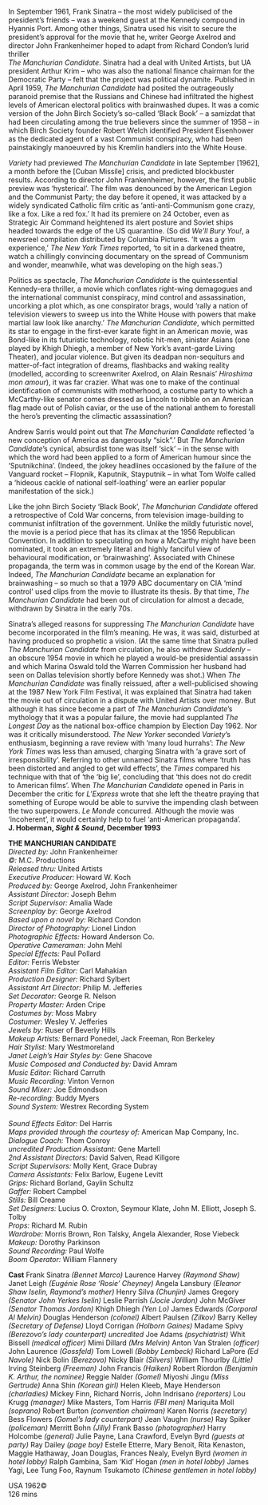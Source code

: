 

In September 1961, Frank Sinatra – the most widely publicised of the president’s friends – was a weekend guest at the Kennedy compound in Hyannis Port. Among other things, Sinatra used his visit to secure the president’s approval for the movie that he, writer George Axelrod and director John Frankenheimer hoped to adapt from Richard Condon’s lurid thriller  
_The Manchurian Candidate_. Sinatra had a deal with United Artists, but UA president Arthur Krim – who was also the national finance chairman for the Democratic Party – felt that the project was political dynamite. Published in April 1959, _The Manchurian Candidate_ had posited the outrageously paranoid premise that the Russians and Chinese had infiltrated the highest levels of American electoral politics with brainwashed dupes. It was a comic version of the John Birch Society’s so-called ‘Black Book’ – a samizdat that had been circulating among the true believers since the summer of 1958 – in which Birch Society founder Robert Welch identified President Eisenhower as the dedicated agent of a vast Communist conspiracy, who had been painstakingly manoeuvred by his Kremlin handlers into the White House.

_Variety_ had previewed _The Manchurian Candidate_ in late September [1962], a month before the [Cuban Missile] crisis, and predicted blockbuster results. According to director John Frankenheimer, however, the first public preview was ‘hysterical’. The film was denounced by the American Legion and the Communist Party; the day before it opened, it was attacked by a widely syndicated Catholic film critic as ‘anti-anti-Communism gone crazy, like a fox. Like a red fox.’ It had its premiere on 24 October, even as Strategic Air Command heightened its alert posture and Soviet ships headed towards the edge of the US quarantine. (So did _We’ll Bury You!_, a newsreel compilation distributed by Columbia Pictures. ‘It was a grim experience,’ _The New York_ _Times_ reported, ‘to sit in a darkened theatre, watch a chillingly convincing documentary on the spread of Communism and wonder, meanwhile, what was developing on the high seas.’)

Politics as spectacle, _The Manchurian Candidate_ is the quintessential Kennedy-era thriller, a movie which conflates right-wing demagogues and the international communist conspiracy, mind control and assassination, uncorking a plot which, as one conspirator brags, would ‘rally a nation of television viewers to sweep us into the White House with powers that make martial law look like anarchy.’ _The Manchurian Candidate_, which permitted its star to engage in the first-ever karate fight in an American movie, was Bond-like in its futuristic technology, robotic hit-men, sinister Asians (one played by Khigh Dhiegh, a member of New York’s avant-garde Living Theater), and jocular violence. But given its deadpan non-sequiturs and matter-of-fact integration of dreams, flashbacks and waking reality (modelled, according to screenwriter Axelrod, on Alain Resnais’ _Hiroshima mon amour_), it was far crazier. What was one to make of the continual identification of communists with motherhood, a costume party to which a McCarthy-like senator comes dressed as Lincoln to nibble on an American flag made out of Polish caviar, or the use of the national anthem to forestall the hero’s preventing the climactic assassination?

Andrew Sarris would point out that _The Manchurian Candidate_ reflected ‘a new conception of America as dangerously “sick”.’ But _The Manchurian Candidate_’s cynical, absurdist tone was itself ‘sick’ – in the sense with which the word had been applied to a form of American humour since the ‘Sputnikchina’. (Indeed, the jokey headlines occasioned by the failure of the Vanguard rocket – Flopnik, Kaputnik, Stayputnik – in what Tom Wolfe called a ‘hideous cackle of national self-loathing’ were an earlier popular manifestation of the sick.)

Like the john Birch Society ‘Black Book’, _The Manchurian Candidate_ offered a retrospective of Cold War concerns, from television image-building to communist infiltration of the government. Unlike the mildly futuristic novel, the movie is a period piece that has its climax at the 1956 Republican Convention. In addition to speculating on how a McCarthy might have been nominated, it took an extremely literal and highly fanciful view of behavioural modification, or ‘brainwashing’. Associated with Chinese propaganda, the term was in common usage by the end of the Korean War. Indeed, _The Manchurian Candidate_ became an explanation for brainwashing – so much so that a 1979 ABC documentary on CIA ‘mind control’ used clips from the movie to illustrate its thesis. By that time, _The Manchurian Candidate_ had been out of circulation for almost a decade, withdrawn by Sinatra in the early 70s.

Sinatra’s alleged reasons for suppressing _The Manchurian Candidate_ have become incorporated in the film’s meaning. He was, it was said, disturbed at having produced so prophetic a vision. (At the same time that Sinatra pulled _The Manchurian Candidate_ from circulation, he also withdrew _Suddenly_ – an obscure 1954 movie in which he played a would-be presidential assassin and which Marina Oswald told the Warren Commission her husband had seen on Dallas television shortly before Kennedy was shot.) When _The Manchurian Candidate_ was finally reissued, after a well-publicised showing at the 1987 New York Film Festival, it was explained that Sinatra had taken the movie out of circulation in a dispute with United Artists over money. But although it has since become a part of _The Manchurian Candidate_’s mythology that it was a popular failure, the movie had supplanted _The Longest Day_ as the national box-office champion by Election Day 1962. Nor was it critically misunderstood. _The New Yorker_ seconded _Variety_’s enthusiasm, beginning a rave review with ‘many loud hurrahs’: _The New York Times_ was less than amused, charging Sinatra with ‘a grave sort of irresponsibility’. Referring to other unnamed Sinatra films where ‘truth has been distorted and angled to get wild effects’, the _Times_ compared his technique with that of ‘the ‘big lie’, concluding that ‘this does not do credit to American films’. When _The Manchurian Candidate_ opened in Paris in December the critic for _L’Express_ wrote that she left the theatre praying that something of Europe would be able to survive the impending clash between the two superpowers. _Le Monde_ concurred. Although the movie was ‘incoherent’, it would certainly help to fuel ‘anti-American propaganda’.<br>
**J. Hoberman, _Sight & Sound_, December 1993**<br>

**THE MANCHURIAN CANDIDATE**<br>
_Directed by:_ John Frankenheimer<br>
_©:_ M.C. Productions<br>
_Released thru:_ United Artists<br>
_Executive Producer:_ Howard W. Koch<br>
_Produced by:_ George Axelrod, John Frankenheimer<br>
_Assistant Director:_ Joseph Behm<br>
_Script Supervisor:_ Amalia Wade<br>
_Screenplay by:_ George Axelrod<br>
_Based upon a novel by:_ Richard Condon<br>
_Director of Photography:_ Lionel Lindon<br>
_Photographic Effects:_ Howard Anderson Co.<br>
_Operative Cameraman:_ John Mehl<br>
_Special Effects:_ Paul Pollard<br>
_Editor:_ Ferris Webster<br>
_Assistant Film Editor:_ Carl Mahakian<br>
_Production Designer:_ Richard Sylbert<br>
_Assistant Art Director:_ Philip M. Jefferies<br>
_Set Decorator:_ George R. Nelson<br>
_Property Master:_ Arden Cripe<br>
_Costumes by:_ Moss Mabry<br>
_Costumer:_ Wesley V. Jefferies<br>
_Jewels by:_ Ruser of Beverly Hills<br>
_Makeup Artists:_ Bernard Ponedel, Jack Freeman, Ron Berkeley<br>
_Hair Stylist:_ Mary Westmoreland<br>
_Janet Leigh’s Hair Styles by:_ Gene Shacove<br>
_Music Composed and Conducted by:_ David Amram<br>
_Music Editor:_ Richard Carruth<br>
_Music Recording:_ Vinton Vernon<br>
_Sound Mixer:_ Joe Edmondson<br>
_Re-recording:_ Buddy Myers<br>
_Sound System:_ Westrex Recording System<br><br>
_Sound Effects Editor:_ Del Harris<br>
_Maps provided through the courtesy of:_ American Map Company, Inc.<br>
_Dialogue Coach:_ Thom Conroy<br>
_uncredited_
_Production Assistant:_ Gene Martell<br>
_2nd Assistant Directors:_ David Salven, Read Killgore<br>
_Script Supervisors:_ Molly Kent, Grace Dubray<br>
_Camera Assistants:_ Felix Barlow, Eugene Levitt<br>
_Grips:_ Richard Borland, Gaylin Schultz<br>
_Gaffer:_ Robert Campbel<br>
_Stills:_ Bill Creame<br>
_Set Designers:_ Lucius O. Croxton, Seymour Klate, John M. Elliott, Joseph S. Tolby<br>
_Props:_ Richard M. Rubin<br>
_Wardrobe:_ Morris Brown, Ron Talsky, Angela Alexander, Rose Viebeck<br>
_Makeup:_ Dorothy Parkinson<br>
_Sound Recording:_ Paul Wolfe<br>
_Boom Operator:_ William Flannery<br>

**Cast**
Frank Sinatra _(Bennet Marco)_
Laurence Harvey _(Raymond Shaw)_
Janet Leigh _(Eugénie Rose ‘Rosie’ Cheyney)_
Angela Lansbury _(Eleanor Shaw Iselin, Raymond’s mother)_
Henry Silva _(Chunjin)_
James Gregory _(Senator John Yerkes Iselin)_
Leslie Parrish _(Jocie Jordon)_
John McGiver _(Senator Thomas Jordon)_
Khigh Dhiegh _(Yen Lo)_
James Edwards _(Corporal Al Melvin)_
Douglas Henderson _(colonel)_
Albert Paulsen _(Zilkov)_
Barry Kelley _(Secretary of Defense)_
Lloyd Corrigan _(Holborn Gaines)_
Madame Spivy _(Berezovo’s lady counterpart)_
_uncredited_
Joe Adams _(psychiatrist)_
Whit Bissell _(medical officer)_
Mimi Dillard _(Mrs Melvin)_
Anton Van Stralen _(officer)_
John Laurence _(Gossfeld)_
Tom Lowell _(Bobby Lembeck)_
Richard LaPore _(Ed Navole)_
Nick Bolin _(Berezovo)_
Nicky Blair _(Silvers)_
William Thourlby _(Little)_
Irving Steinberg _(Freeman)_
John Francis _(Haiken)_
Robert Riordon _(Benjamin K. Arthur, the nominee)_
Reggie Nalder _(Gomel)_
Miyoshi Jingu _(Miss Gertrude)_
Anna Shin _(Korean girl)_
Helen Kleeb, Maye Henderson _(charladies)_
Mickey Finn, Richard Norris, John Indrisano _(reporters)_
Lou Krugg _(manager)_
Mike Masters, Tom Harris _(FBI men)_
Mariquita Moll _(soprano)_
Robert Burton _(convention chairman)_
Karen Norris _(secretary)_
Bess Flowers _(Gomel’s lady counterpart)_
Jean Vaughn _(nurse)_
Ray Spiker _(policeman)_
Merritt Bohn _(Jilly)_
Frank Basso _(photographer)_
Harry Holcombe _(general)_
Julie Payne, Lana Crawford, Evelyn Byrd _(guests at party)_
Ray Dailey _(page boy)_
Estelle Etterre, Mary Benoit, Rita Kenaston,
Maggie Hathaway, Joan Douglas, Frances Nealy, Evelyn Byrd _(women in hotel lobby)_
Ralph Gambina, Sam ‘Kid’ Hogan _(men in hotel lobby)_
James Yagi, Lee Tung Foo, Raynum Tsukamoto _(Chinese gentlemen in hotel lobby)_<br>

USA 1962©<br>
126 mins<br>
<!--stackedit_data:
eyJoaXN0b3J5IjpbNDM5NzkzMDMwLC0yNzU3MjU0Nl19
-->